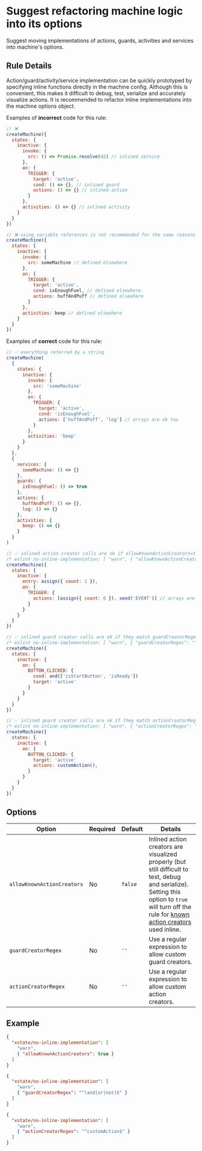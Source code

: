 # Suggest refactoring machine logic into its options

Suggest moving implementations of actions, guards, activities and services into machine's options.

## Rule Details

Action/guard/activity/service implementation can be quickly prototyped by specifying inline functions directly in the machine config.
Although this is convenient, this makes it difficult to debug, test, serialize and accurately visualize actions. It is recommended to refactor inline implementations into the machine options object.

Examples of **incorrect** code for this rule:

```javascript
// ❌
createMachine({
  states: {
    inactive: {
      invoke: {
        src: () => Promise.resolve(42) // inlined service
      },
      on: {
        TRIGGER: {
          target: 'active',
          cond: () => {}, // inlined guard
          actions: () => {} // inlined action
        }
      },
      activities: () => {} // inlined activity
    }
  }
})

// ❌ using variable references is not recommended for the same reasons
createMachine({
  states: {
    inactive: {
      invoke: {
        src: someMachine // defined elsewhere
      },
      on: {
        TRIGGER: {
          target: 'active',
          cond: isEnoughFuel, // defined elsewhere
          actions: huffAndPuff // defined elsewhere
        }
      },
      activities: beep // defined elsewhere
    }
  }
})
```

Examples of **correct** code for this rule:

```javascript
// ✅ everything referred by a string
createMachine(
  {
    states: {
      inactive: {
        invoke: {
          src: 'someMachine'
        },
        on: {
          TRIGGER: {
            target: 'active',
            cond: 'isEnoughFuel',
            actions: ['huffAndPuff', 'log'] // arrays are ok too
          }
        },
        activities: 'beep'
      }
    }
  },
  {
    services: {
      someMachine: () => {}
    },
    guards: {
      isEnoughFuel: () => true
    },
    actions: {
      huffAndPuff: () => {},
      log: () => {}
    },
    activities: {
      beep: () => {}
    }
  }
)

// ✅ inlined action creator calls are ok if allowKnownActionCreators=true
/* eslint no-inline-implementation: [ "warn", { "allowKnownActionCreators": true } ] */
createMachine({
  states: {
    inactive: {
      entry: assign({ count: 1 }),
      on: {
        TRIGGER: {
          actions: [assign({ count: 0 }), send('EVENT')] // arrays are ok too
        }
      }
    }
  }
})

// ✅ inlined guard creator calls are ok if they match guardCreatorRegex
/* eslint no-inline-implementation: [ "warn", { "guardCreatorRegex": "^(and|or|not)$" } ] */
createMachine({
  states: {
    inactive: {
      on: {
        BUTTON_CLICKED: {
          cond: and(['isStartButton', 'isReady'])
          target: 'active'
        }
      }
    }
  }
})

// ✅ inlined guard creator calls are ok if they match actionCreatorRegex
/* eslint no-inline-implementation: [ "warn", { "actionCreatorRegex": "^customAction$" } ] */
createMachine({
  states: {
    inactive: {
      on: {
        BUTTON_CLICKED: {
          target: 'active'
          actions: customAction(),
        }
      }
    }
  }
})
```

## Options

| Option                     | Required | Default | Details                                                                                                                                                                                                                                           |
| -------------------------- | -------- | ------- | ------------------------------------------------------------------------------------------------------------------------------------------------------------------------------------------------------------------------------------------------- |
| `allowKnownActionCreators` | No       | `false` | Inlined action creators are visualized properly (but still difficult to test, debug and serialize). Setting this option to `true` will turn off the rule for [known action creators](https://xstate.js.org/docs/guides/actions.html) used inline. |
| `guardCreatorRegex`        | No       | `''`    | Use a regular expression to allow custom guard creators.                                                                                                                                                                                          |
| `actionCreatorRegex`       | No       | `''`    | Use a regular expression to allow custom action creators.                                                                                                                                                                                         |

## Example

```json
{
  "xstate/no-inline-implementation": [
    "warn",
    { "allowKnownActionCreators": true }
  ]
}

{
  "xstate/no-inline-implementation": [
    "warn",
    { "guardCreatorRegex": "^(and|or|not)$" }
  ]
}

{
  "xstate/no-inline-implementation": [
    "warn",
    { "actionCreatorRegex": "^customAction$" }
  ]
}
```
